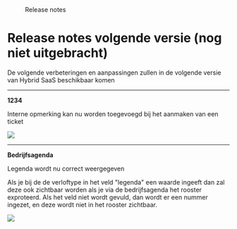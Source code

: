 <properties>
	<page>
		<title>Release notes volgende versie</title>
	</page>
	<menu>
		<position>Release notes</position>
		<title>Volgende versie oud</title>
	</menu>
</properties>

Release notes volgende versie (nog niet uitgebracht)
===================
De volgende verbeteringen en aanpassingen zullen in de volgende versie van Hybrid SaaS beschikbaar komen


---------------------------------------------------------------------------------------------------------
**1234**

Interne opmerking kan nu worden toegevoegd bij het aanmaken van een ticket 

![](images/.jpg)


---------------------------------------------------------------------------------------------------------
**Bedrijfsagenda**

Legenda wordt nu correct weergegeven

Als je bij de de verloftype in het veld "legenda" een waarde ingeeft dan zal deze ook zichtbaar worden als je via de bedrijfsagenda het rooster exproteerd. Als het veld niet wordt gevuld, dan wordt er een nummer ingezet, en deze wordt niet in het rooster zichtbaar.  

![](images/.jpg)  
   